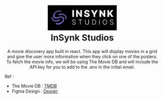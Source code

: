 <h1 align="center">
  <img alt="cgapp logo" src="./insynk_studios.png" width="224px"/><br/>
  InSynk Studios
</h1>

<p align="center">
 A movie discovery app built in react. This app will display movies in a grid and give the user more information when they click on one of the posters. To fetch the movie info, we will be using The Movie DB and will include the API key for you to add to the .env in the initial email.
</p>

Ref : 
- The Movie DB : [TMDB](https://developers.themoviedb.org/3/getting-started/introduction)
- Figma Design : [Design](https://www.figma.com/file/IjgekvfLkQalZgcNDwAzhw/Movie-Grid---InSynk-Studios?node-id=0%3A1&t=yOG3AB3yScHS3ZJl-1)
